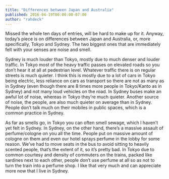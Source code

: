 ```yaml
---
title: "Differences between Japan and Australia"
published: 2016-04-19T00:00:00-07:00
author: "rahdeck"
---
```

Missed the whole ten days of entries, will be hard to make up for it. Anyway, today’s piece is on differences between Japan and Australia, or, more specifically, Tokyo and Sydney. The two biggest ones that are immediately felt with your senses are noise and smell.

Sydney is much louder than Tokyo, mostly due to much denser and louder traffic. In Tokyo most of the heavy traffic passes on elevated roads so you don’t hear it at all at pedestrian level. Whatever traffic there is on regular streets is much quieter. I think this is mostly due to a lot of cars in Tokyo being electric, less reliance on cars as transport so there are not as many as in Sydney (even though there are 8 times more people in Tokyo/Kanto as in Sydney) and not many loud vehicles on the road. In Sydney buses make an awful lot of noise, whereas in Tokyo they’re much quieter. Another source of noise, the people, are also much quieter on average than in Sydney. People don’t talk much on their mobiles in public spaces, which is a common practice in Sydney.

As far as smells go, in Tokyo you can often smell sewage, which I haven’t yet felt in Sydney. In Sydney, on the other hand, there’s a massive assault of perfume/cologne on you all the time. People put on massive amount of cologne on them and even our hotel sprays perfume in the lobby for some reason. We’ve had to move seats in the bus to avoid sitting to heavily scented people, that’s the extent of it, so it’s pretty bad. In Tokyo due to common courtesy and density of commuters on the trains, packed like sardines next to each other, people don’t use perfume at all so as not to turn the train into a perfume shop. I like that very much and can appreciate more now that I live in Sydney.